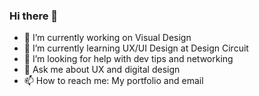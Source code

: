 ### Hi there 👋

- 🔭 I’m currently working on Visual Design
- 🌱 I’m currently learning UX/UI Design at Design Circuit
- 🤔 I’m looking for help with dev tips and networking
- 💬 Ask me about UX and digital design
- 📫 How to reach me: My portfolio and email

